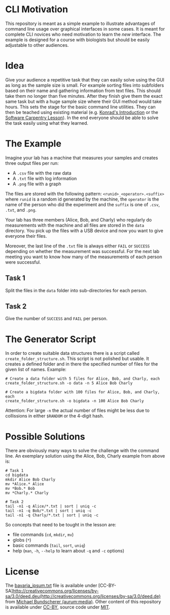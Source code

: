 # CLI Motivation
This repository is meant as a simple example to illustrate advantages of command line usage over graphical interfaces in some cases.
It is meant for complete CLI novices who need motivation to learn the *new* interface.
The example is designed for a course with biologists but should be easily adjustable to other audiences.

# Idea
Give your audience a repetitive task that they can easily solve using the GUI as long as the sample size is small.
For example sorting files into subfolders based on their name and gathering information from text files.
This should take them no longer than five minutes.
After they finish give them the exact same task but with a huge sample size where their GUI method would take hours.
This sets the stage for the basic command line utilities.
They can then be teached using existing material (e.g. [Konrad's Introduction](https://github.com/konrad/Introduction_to_the_Unix_Shell_for_biologists) or the [Software Carpentry Lesson](http://swcarpentry.github.io/shell-novice/)).
In the end everyone should be able to solve the task easily using what they learned.

# The Example
Imagine your lab has a machine that measures your samples and creates three output files per run:
 - A `.csv` file with the raw data
 - A `.txt` file with log information
 - A `.png` file with a graph

The files are stored with the following pattern:
`<runid>_<operator>.<suffix>`
where `runid` is a random id generated by the machine, the `operator` is the name of the person who did the experiment and the `suffix` is one of `.csv`, `.txt`, and `.png`.

Your lab has three members (Alice, Bob, and Charly) who regularly do measurements with the machine and all files are stored in the `data` directory.
You pick up the files with a USB device and now you want to give everyone their files.

Moreover, the last line of the `.txt` file is always either `FAIL` or `SUCCESS` depending on whether the measurement was successful.
For the next lab meeting you want to know how many of the measurements of each person were successful.

## Task 1
Split the files in the `data` folder into sub-directories for each person.

## Task 2
Give the number of `SUCCESS` and `FAIL` per person.

# The Generator Script
In order to create suitable data structures there is a script called `create_folder_structure.sh`.
This script is not polished but usable.
It creates a defined folder and in there the specified number of files for the given list of names.
Example:

```
# Create a data folder with 5 files for Alice, Bob, and Charly, each
create_folder_structure.sh -o data -n 5 Alice Bob Charly

# Create a bigdata folder with 100 files for Alice, Bob, and Charly, each
create_folder_structure.sh -o bigdata -n 100 Alice Bob Charly
```

Attention: For large `-n` the actual number of files might be less due to collissions in either `$RANDOM` or the 4-digit hash.

# Possible Solutions
There are obviously many ways to solve the challenge with the command line.
An exemplary solution using the Alice, Bob, Charly example from above is:
```
# Task 1
cd bigdata
mkdir Alice Bob Charly
mv *Alice.* Alice
mv *Bob.* Bob
mv *Charly.* Charly

# Task 2
tail -n1 -q Alice/*.txt | sort | uniq -c
tail -n1 -q Bob/*.txt | sort | uniq -c
tail -n1 -q Charly/*.txt | sort | uniq -c
```

So concepts that need to be tought in the lesson are:
 - file commands (`cd`, `mkdir`, `mv`)
 - globs (`*`)
 - basic commands (`tail`, `sort`, `uniq`)
 - help (`man`, `-h`, `--help` to learn about `-q` and `-c` options)

# License
The [bavaria_ipsum.txt](bavaria_ipsum.txt) file is available under [CC-BY-SA]http://creativecommons.org/licenses/by-sa/3.0/deed.deu(http://creativecommons.org/licenses/by-sa/3.0/deed.de) from [Michael Bundscherer (aurum:media)](http://bavaria-ipsum.de/impressum.html).
Other content of this repository is available under [CC-BY](https://creativecommons.org/licenses/by/4.0/), source code under [MIT](https://opensource.org/licenses/MIT).
